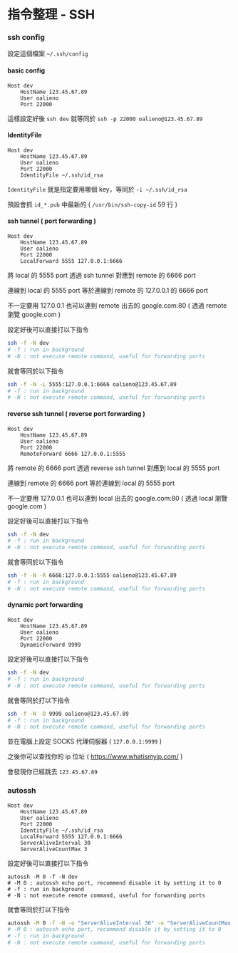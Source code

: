 # 指令整理 - SSH

### ssh config

設定這個檔案 `~/.ssh/config`

#### basic config

```
Host dev
    HostName 123.45.67.89
    User oalieno
    Port 22000
```

這樣設定好後 `ssh dev` 就等同於 `ssh -p 22000 oalieno@123.45.67.89`

#### IdentityFile

```
Host dev
    HostName 123.45.67.89
    User oalieno
    Port 22000
    IdentityFile ~/.ssh/id_rsa
```

`IdentityFile` 就是指定要用哪個 key，等同於 `-i ~/.ssh/id_rsa`

預設會抓 `id_*.pub` 中最新的 ( `/usr/bin/ssh-copy-id` 59 行 )

#### ssh tunnel ( port forwarding )

```
Host dev
    HostName 123.45.67.89
    User oalieno
    Port 22000
    LocalForward 5555 127.0.0.1:6666
```

將 local 的 5555 port 透過 ssh tunnel 對應到 remote 的 6666 port

連線到 local 的 5555 port 等於連線到 remote 的 127.0.0.1 的 6666 port

不一定要用 127.0.0.1 也可以連到 remote 出去的 google.com:80 ( 透過 remote 瀏覽 google.com )

設定好後可以直接打以下指令

```sh
ssh -f -N dev
# -f : run in background
# -N : not execute remote command, useful for forwarding ports
```

就會等同於以下指令

```sh
ssh -f -N -L 5555:127.0.0.1:6666 oalieno@123.45.67.89
# -f : run in background
# -N : not execute remote command, useful for forwarding ports
```

#### reverse ssh tunnel ( reverse port forwarding )

```
Host dev
    HostName 123.45.67.89
    User oalieno
    Port 22000
    RemoteForward 6666 127.0.0.1:5555
```

將 remote 的 6666 port 透過 reverse ssh tunnel 對應到 local 的 5555 port

連線到 remote 的 6666 port 等於連線到 local 的 5555 port

不一定要用 127.0.0.1 也可以連到 local 出去的 google.com:80 ( 透過 local 瀏覽 google.com )

設定好後可以直接打以下指令

```sh
ssh -f -N dev
# -f : run in background
# -N : not execute remote command, useful for forwarding ports
```

就會等同於以下指令

```sh
ssh -f -N -R 6666:127.0.0.1:5555 oalieno@123.45.67.89
# -f : run in background
# -N : not execute remote command, useful for forwarding ports
```

#### dynamic port forwarding

```
Host dev
    HostName 123.45.67.89
    User oalieno
    Port 22000
    DynamicForward 9999
```

設定好後可以直接打以下指令

```sh
ssh -f -N dev
# -f : run in background
# -N : not execute remote command, useful for forwarding ports
```

就會等同於打以下指令

```sh
ssh -f -N -D 9999 oalieno@123.45.67.89
# -f : run in background
# -N : not execute remote command, useful for forwarding ports
```

並在電腦上設定 SOCKS 代理伺服器 ( `127.0.0.1:9999` )

之後你可以查找你的 ip 位址 ( https://www.whatismyip.com/ )

會發現你已經跳去 `123.45.67.89`

### autossh

```
Host dev
    HostName 123.45.67.89
    User oalieno
    Port 22000
    IdentityFile ~/.ssh/id_rsa
    LocalForward 5555 127.0.0.1:6666
    ServerAliveInterval 30
    ServerAliveCountMax 3
```

設定好後可以直接打以下指令

```
autossh -M 0 -f -N dev
# -M 0 : autossh echo port, recommend disable it by setting it to 0
# -f : run in background
# -N : not execute remote command, useful for forwarding ports
```

就會等同於打以下指令

```sh
autossh -M 0 -f -N -o "ServerAliveInterval 30" -o "ServerAliveCountMax 3" -L 5555:localhost:6666 oalieno@123.45.67.89
# -M 0 : autossh echo port, recommend disable it by setting it to 0
# -f : run in background
# -N : not execute remote command, useful for forwarding ports
```

[^1]:
    https://linux.die.net/man/5/ssh_config
[^2]:
    https://nerderati.com/2011/03/17/simplify-your-life-with-an-ssh-config-file/
[^3]:
    https://www.everythingcli.org/ssh-tunnelling-for-fun-and-profit-local-vs-remote/
